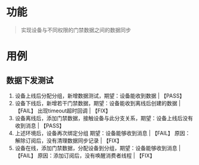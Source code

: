 # 功能 
> 实现设备与不同权限的门禁数据之间的数据同步

# 用例
## 数据下发测试
1. 设备上线后分配分组，新增数据测试，期望：设备能收到数据 | 【PASS】
2. 设备下线后，新增若干门禁数据，期望：设备能收到离线后创建的数据 | 【FAIL】
出现timeout超时回调  | 【FIX】
3. 设备离线后，添加门禁数据，接触设备与此分支关系，期望：设备上线后没有收到消息 | 【PASS】
4. 上述环境后，设备再次绑定分组 期望：设备能够收到消息 | 【FAIL】
原因：解除订阅后，没有清理数据同步记录 | 【FIX】
5. 设备在线，添加门禁数据，分配设备到分组，期望：设备能够收到消息 | 【FAIL】
原因：添加订阅后，没有唤醒消费者线程 | 【FIX】



